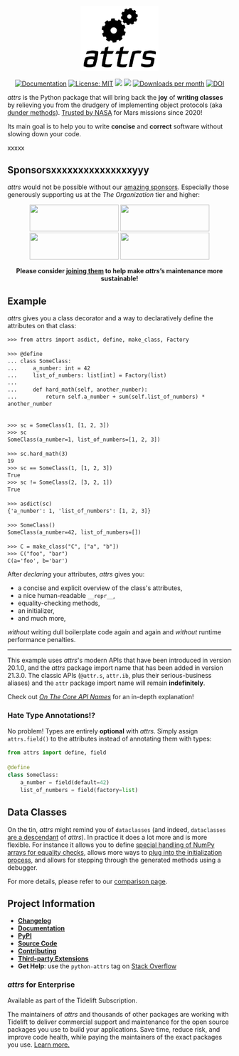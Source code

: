 <p align="center">
   <a href="https://www.attrs.org/">
      <picture>
         <source srcset="https://raw.githubusercontent.com/python-attrs/attrs/main/docs/_static/attrs_logo_white.svg" media="(prefers-color-scheme: dark)">
         <img src="https://raw.githubusercontent.com/python-attrs/attrs/main/docs/_static/attrs_logo.svg" width="35%" alt="attrs" />
      </picture>
   </a>
</p>

<p align="center">
   <a href="https://www.attrs.org/en/stable/"><img src="https://img.shields.io/badge/Docs-RTD-black" alt="Documentation" /></a>
   <a href="https://github.com/python-attrs/attrs/blob/main/LICENSE"><img src="https://img.shields.io/badge/license-MIT-C06524" alt="License: MIT" /></a>
   <a href="https://bestpractices.coreinfrastructure.org/projects/6482"><img src="https://bestpractices.coreinfrastructure.org/projects/6482/badge"></a>
   <a href="https://pypi.org/project/attrs/"><img src="https://img.shields.io/pypi/v/attrs" /></a>
   <a href="https://pepy.tech/project/attrs"><img src="https://static.pepy.tech/personalized-badge/attrs?period=month&units=international_system&left_color=grey&right_color=blue&left_text=Downloads%20/%20Month" alt="Downloads per month" /></a>
   <a href="https://zenodo.org/badge/latestdoi/29918975"><img src="https://zenodo.org/badge/29918975.svg" alt="DOI"></a>
</p>

<!-- teaser-begin -->

*attrs* is the Python package that will bring back the **joy** of **writing classes** by relieving you from the drudgery of implementing object protocols (aka [dunder methods](https://www.attrs.org/en/latest/glossary.html#term-dunder-methods)).
[Trusted by NASA](https://docs.github.com/en/account-and-profile/setting-up-and-managing-your-github-profile/customizing-your-profile/personalizing-your-profile#list-of-qualifying-repositories-for-mars-2020-helicopter-contributor-achievement) for Mars missions since 2020!

Its main goal is to help you to write **concise** and **correct** software without slowing down your code.

xxxxx
## Sponsorsxxxxxxxxxxxxxxxyyy

*attrs* would not be possible without our [amazing sponsors](https://github.com/sponsors/hynek).
Especially those generously supporting us at the *The Organization* tier and higher:

<p align="center">
   <a href="https://www.variomedia.de/"><img src="https://www.attrs.org/en/latest/_static/sponsors/Variomedia.svg" width="200" height="60" /></a>
   <a href="https://tidelift.com/subscription/pkg/pypi-attrs?utm_source=pypi-attrs&utm_medium=referral&utm_campaign=enterprise&utm_term=repo"><img src="https://www.attrs.org/en/latest/_static/sponsors/Tidelift.svg" width="200" height="60" /></a>
   <a href="https://klaviyo.com/"><img src="https://www.attrs.org/en/latest/_static/sponsors/Klaviyo.svg" width="200" height="60"/></a>
   <a href="https://filepreviews.io/"><img src="https://www.attrs.org/en/latest/_static/sponsors/FilePreviews.svg" width="200" height="60"/></a>
</p>

<p align="center">
   <strong>Please consider <a href="https://github.com/sponsors/hynek">joining them</a> to help make <em>attrs</em>’s maintenance more sustainable!</strong>
</p>

<!-- teaser-end -->

## Example

*attrs* gives you a class decorator and a way to declaratively define the attributes on that class:

<!-- code-begin -->

```pycon
>>> from attrs import asdict, define, make_class, Factory

>>> @define
... class SomeClass:
...     a_number: int = 42
...     list_of_numbers: list[int] = Factory(list)
...
...     def hard_math(self, another_number):
...         return self.a_number + sum(self.list_of_numbers) * another_number


>>> sc = SomeClass(1, [1, 2, 3])
>>> sc
SomeClass(a_number=1, list_of_numbers=[1, 2, 3])

>>> sc.hard_math(3)
19
>>> sc == SomeClass(1, [1, 2, 3])
True
>>> sc != SomeClass(2, [3, 2, 1])
True

>>> asdict(sc)
{'a_number': 1, 'list_of_numbers': [1, 2, 3]}

>>> SomeClass()
SomeClass(a_number=42, list_of_numbers=[])

>>> C = make_class("C", ["a", "b"])
>>> C("foo", "bar")
C(a='foo', b='bar')
```

After *declaring* your attributes, *attrs* gives you:

- a concise and explicit overview of the class's attributes,
- a nice human-readable `__repr__`,
- equality-checking methods,
- an initializer,
- and much more,

*without* writing dull boilerplate code again and again and *without* runtime performance penalties.

---

This example uses *attrs*'s modern APIs that have been introduced in version 20.1.0, and the *attrs* package import name that has been added in version 21.3.0.
The classic APIs (`@attr.s`, `attr.ib`, plus their serious-business aliases) and the `attr` package import name will remain **indefinitely**.

Check out [*On The Core API Names*](https://www.attrs.org/en/latest/names.html) for an in-depth explanation!


### Hate Type Annotations!?

No problem!
Types are entirely **optional** with *attrs*.
Simply assign `attrs.field()` to the attributes instead of annotating them with types:

```python
from attrs import define, field

@define
class SomeClass:
    a_number = field(default=42)
    list_of_numbers = field(factory=list)
```


## Data Classes

On the tin, *attrs* might remind you of `dataclasses` (and indeed, `dataclasses` [are a descendant](https://hynek.me/articles/import-attrs/) of *attrs*).
In practice it does a lot more and is more flexible.
For instance it allows you to define [special handling of NumPy arrays for equality checks](https://www.attrs.org/en/stable/comparison.html#customization), allows more ways to [plug into the initialization process](https://www.attrs.org/en/stable/init.html#hooking-yourself-into-initialization), and allows for stepping through the generated methods using a debugger.

For more details, please refer to our [comparison page](https://www.attrs.org/en/stable/why.html#data-classes).


## Project Information

- [**Changelog**](https://www.attrs.org/en/stable/changelog.html)
- [**Documentation**](https://www.attrs.org/)
- [**PyPI**](https://pypi.org/project/attrs/)
- [**Source Code**](https://github.com/python-attrs/attrs)
- [**Contributing**](https://github.com/python-attrs/attrs/blob/main/.github/CONTRIBUTING.md)
- [**Third-party Extensions**](https://github.com/python-attrs/attrs/wiki/Extensions-to-attrs)
- **Get Help**: use the `python-attrs` tag on [Stack Overflow](https://stackoverflow.com/questions/tagged/python-attrs)


### *attrs* for Enterprise

Available as part of the Tidelift Subscription.

The maintainers of *attrs* and thousands of other packages are working with Tidelift to deliver commercial support and maintenance for the open source packages you use to build your applications.
Save time, reduce risk, and improve code health, while paying the maintainers of the exact packages you use.
[Learn more.](https://tidelift.com/subscription/pkg/pypi-attrs?utm_source=pypi-attrs&utm_medium=referral&utm_campaign=enterprise&utm_term=repo)
